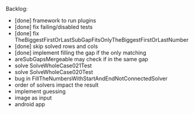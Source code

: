 Backlog:
- [done] framework to run plugins
- [done] fix failing/disabled tests
- [done] fix TheBiggestFirstOrLastSubGapFitsOnlyTheBiggestFirstOrLastNumber
- [done] skip solved rows and cols
- [done] implement filling the gap if the only matching
- areSubGapsMergeable may check if in the same gap
- solve SolveWholeCase021Test
- solve SolveWholeCase020Test
- bug in FillTheNumbersWithStartAndEndNotConnectedSolver
- order of solvers impact the result
- implement guessing
- image as input
- android app